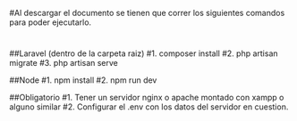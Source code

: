 #Al descargar el documento se tienen que correr los siguientes comandos para poder ejecutarlo.
#
#
##Laravel (dentro de la carpeta raiz)
#1. composer install
#2. php artisan migrate
#3. php artisan serve

##Node
#1. npm install
#2. npm run dev



##Obligatorio
#1. Tener un servidor nginx o apache montado con xampp o alguno similar
#2. Configurar el .env con los datos del servidor en cuestion.